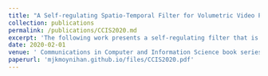 ```yaml
---
title: "A Self-regulating Spatio-Temporal Filter for Volumetric Video Point Clouds"
collection: publications
permalink: /publications/CCIS2020.md
excerpt: 'The following work presents a self-regulating filter that is capable of performing accurate upsampling of dynamic point cloud data sequences captured using wide-baseline multi-view camera setups. This is achieved by using two-way temporal projection of edge-aware upsampled point clouds while imposing coherence and noise filtering via a windowed, self-regulating noise filter. We use a state of the art Spatio-Temporal Edge-Aware scene flow estimation to accurately model the motion of points across a sequence and then, leveraging the spatio-temporal inconsistency of unstructured noise, we perform a weighted Hausdorff distance-based noise filter over a given window. Our results demonstrate that this approach produces temporally coherent, upsampled point clouds while mitigating both additive and unstructured noise. In addition to filtering noise, the algorithm is able to greatly reduce intermittent loss of pertinent geometry. The system performs well in dynamic real world scenarios with both stationary and non-stationary cameras as well as synthetically rendered environments for baseline study.'
date: 2020-02-01
venue: ' Communications in Computer and Information Science book series (CCIS, volume 1182)'
paperurl: 'mjkmoynihan.github.io/files/CCIS2020.pdf'
---
```


